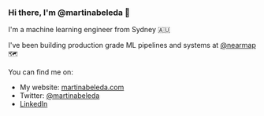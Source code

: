 ### Hi there, I'm @martinabeleda 👋

I'm a machine learning engineer from Sydney 🇦🇺

I've been building production grade ML pipelines and systems at [@nearmap](https://www.nearmap.com/au/en/products/ai-aerial-maps) 🗺️

You can find me on:
- My website: [martinabeleda.com](https://www.martinabeleda.com/)
- Twitter: [@martinabeleda](https://twitter.com/martinabeleda)
- [LinkedIn](https://www.linkedin.com/in/martinabeleda/)
